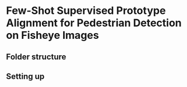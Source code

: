 # Few-Shot Supervised Prototype Alignment for Pedestrian Detection on Fisheye Images

## Folder structure

## Setting up

